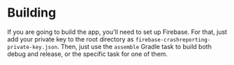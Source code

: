 # Building

If you are going to build the app, you'll need to set up Firebase. For that, just add your private 
key to the root directory as `firebase-crashreporting-private-key.json`.
Then, just use the `assemble` Gradle task to build both debug and release, or the specific task for 
one of them.

